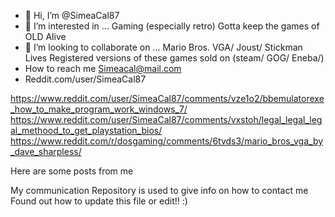 - 👋 Hi, I’m @SimeaCal87
- 👀 I’m interested in ... Gaming (especially retro) Gotta keep the games of OLD Alive
- 💞️ I’m looking to collaborate on ... Mario Bros. VGA/ Joust/ Stickman Lives Registered versions of these games sold on (steam/ GOG/ Eneba/) 
- How to reach me Simeacal@mail.com
- Reddit.com/user/SimeaCal87

https://www.reddit.com/user/SimeaCal87/comments/vze1o2/bbemulatorexe_how_to_make_program_work_windows_7/
https://www.reddit.com/user/SimeaCal87/comments/vxstoh/legal_legal_legal_methood_to_get_playstation_bios/
https://www.reddit.com/r/dosgaming/comments/6tvds3/mario_bros_vga_by_dave_sharpless/

Here are some posts from me

My communication Repository is used to give info on how to contact me
Found out how to update this file or edit!! :)
